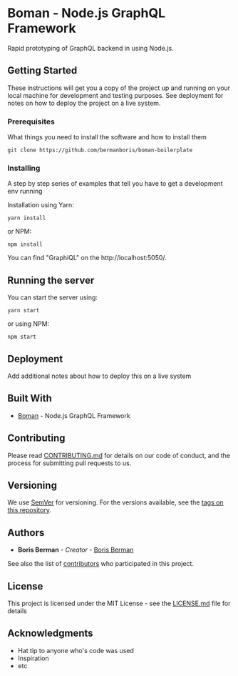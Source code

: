 # Boman - Node.js GraphQL Framework

Rapid prototyping of GraphQL backend in using Node.js.

## Getting Started

These instructions will get you a copy of the project up and running on your local machine for development and testing purposes. See deployment for notes on how to deploy the project on a live system.

### Prerequisites

What things you need to install the software and how to install them

```
git clone https://github.com/bermanboris/boman-boilerplate
```

### Installing

A step by step series of examples that tell you have to get a development env running

Installation using Yarn:

```
yarn install
```

or NPM:

```
npm install
```

You can find "GraphiQL" on the http://localhost:5050/.

## Running the server

You can start the server using:

```
yarn start
```

or using NPM:

```
npm start
```

## Deployment

Add additional notes about how to deploy this on a live system

## Built With

* [Boman](https://github.com/bermanboris/boman) - Node.js GraphQL Framework

## Contributing

Please read [CONTRIBUTING.md](https://gist.github.com/PurpleBooth/b24679402957c63ec426) for details on our code of conduct, and the process for submitting pull requests to us.

## Versioning

We use [SemVer](http://semver.org/) for versioning. For the versions available, see the [tags on this repository](https://github.com/your/project/tags).

## Authors

* **Boris Berman** - _Creator_ - [Boris Berman](https://github.com/bermanboris)

See also the list of [contributors](https://github.com/bermanboris/boman-boilerplate/contributors) who participated in this project.

## License

This project is licensed under the MIT License - see the [LICENSE.md](LICENSE.md) file for details

## Acknowledgments

* Hat tip to anyone who's code was used
* Inspiration
* etc
